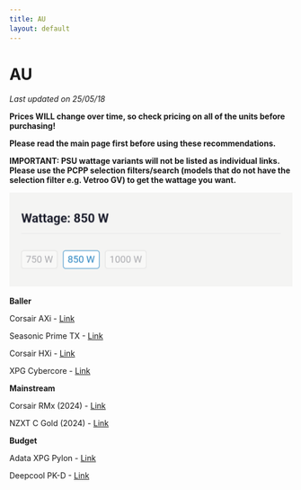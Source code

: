 ```yaml
---
title: AU
layout: default
---
```


# AU

*Last updated on 25/05/18*

**Prices WILL change over time, so check pricing on all of the units before purchasing!**

**Please read the main page first before using these recommendations.**

**IMPORTANT: PSU wattage variants will not be listed as individual links. Please use the PCPP selection filters/search (models that do not have the selection filter e.g. Vetroo GV) to get the wattage you want.**

![wattageselection](Screenshot_20250506-224510.png)

**Baller**

Corsair AXi - [Link](https://au.pcpartpicker.com/product/cJbwrH/corsair-ax1600i-1600-w-80-titanium-certified-fully-modular-atx-power-supply-cp-9020087-na)

Seasonic Prime TX - [Link](https://au.pcpartpicker.com/product/64NYcf/seasonic-prime-tx-1600-atx-31-1600-w-80-titanium-certified-fully-modular-atx-power-supply-atx3-prime-tx-1600)

Corsair HXi - [Link](https://au.pcpartpicker.com/product/fGgrxr/corsair-hx1200i-1200-w-80-platinum-certified-fully-modular-atx-power-supply-cp-9020281-na)

XPG Cybercore - [Link](https://au.pcpartpicker.com/product/QKmNnQ/adata-xpg-cybercore-ii-1000-w-80-platinum-certified-fully-modular-atx-power-supply-cybercoreii1000p-bkcus)

**Mainstream**

Corsair RMx (2024) - [Link](https://au.pcpartpicker.com/product/vY4Zxr/corsair-rm850x-2024-850-w-fully-modular-atx-power-supply-cp-9020270-na)

NZXT C Gold (2024) - [Link](https://au.pcpartpicker.com/product/qDLdnQ/nzxt-c850-2024-850-w-80-gold-certified-fully-modular-atx-power-supply-pa-8g2bb-us)

**Budget**

Adata XPG Pylon - [Link](https://au.pcpartpicker.com/product/NJzFf7/adata-xpg-pylon-550-w-80-bronze-certified-atx-power-supply-pylon550b-bkcus)

Deepcool PK-D - [Link](https://au.pcpartpicker.com/product/GBjRsY/deepcool-pk650d-650-w-80-bronze-certified-atx-power-supply-r-pk650d-fa0b-us)
